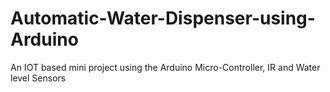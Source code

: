 # Automatic-Water-Dispenser-using-Arduino
 An IOT based mini project using the Arduino Micro-Controller, IR and Water level Sensors 

